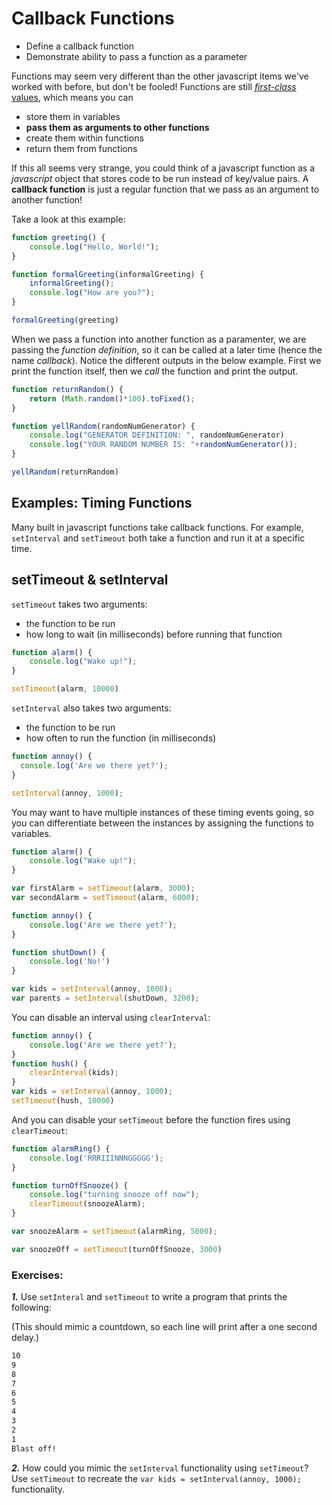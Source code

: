 # Callback Functions

* Define a callback function
* Demonstrate ability to pass a function as a parameter

Functions may seem very different than the other javascript items we've worked with before, but don't be fooled! Functions are still [_first-class_ values](http://wiki.c2.com/?FirstClass), which means you can
* store them in variables
* **pass them as arguments to other functions**
* create them within functions
* return them from functions

If this all seems very strange, you could think of a javascript function as a _javascript_ object that stores code to be run instead of key/value pairs. A **callback function** is just a regular function that we pass as an argument to another function!

Take a look at this example:

```js
function greeting() {
	console.log("Hello, World!");
}

function formalGreeting(informalGreeting) {
	informalGreeting();
	console.log("How are you?");
}

formalGreeting(greeting)
```

When we pass a function into another function as a paramenter, we are passing the _function definition_, so it can be called at a later time (hence the name _callback_). Notice the different outputs in the below example. First we print the function itself, then we _call_ the function and print the output.

```js
function returnRandom() {
	return (Math.random()*100).toFixed();
}

function yellRandom(randomNumGenerator) {
	console.log("GENERATOR DEFINITION: ", randomNumGenerator)
	console.log("YOUR RANDOM NUMBER IS: "+randomNumGenerator());
}

yellRandom(returnRandom)
```

## Examples: Timing Functions

Many built in javascript functions take callback functions. For example, `setInterval` and `setTimeout` both take a function and run it at a specific time.

## setTimeout & setInterval

`setTimeout` takes two arguments:
* the function to be run
* how long to wait (in milliseconds) before running that function

```js
function alarm() {
	console.log("Wake up!");
}

setTimeout(alarm, 10000)
```

`setInterval` also takes two arguments:
* the function to be run
* how often to run the function (in milliseconds)

```js
function annoy() {
  console.log('Are we there yet?');
}

setInterval(annoy, 1000);
```

You may want to have multiple instances of these timing events going, so you can differentiate between the instances by assigning the functions to variables.

```js
function alarm() {
	console.log("Wake up!");
}

var firstAlarm = setTimeout(alarm, 3000);
var secondAlarm = setTimeout(alarm, 6000);

```

```js
function annoy() {
	console.log('Are we there yet?');
}

function shutDown() {
	console.log('No!')
}

var kids = setInterval(annoy, 1000);
var parents = setInterval(shutDown, 3200);
```

You can disable an interval using `clearInterval`:

```js
function annoy() {
	console.log('Are we there yet?');
}
function hush() {
	clearInterval(kids);
}
var kids = setInterval(annoy, 1000);
setTimeout(hush, 10000)
```
And you can disable your `setTimeout` before the function fires using `clearTimeout`:

```js
function alarmRing() {
	console.log('RRRIIINNNGGGGG');
}

function turnOffSnooze() {
	console.log("turning snooze off now");
	clearTimeout(snoozeAlarm);
}

var snoozeAlarm = setTimeout(alarmRing, 5000);

var snoozeOff = setTimeout(turnOffSnooze, 3000)
```

### Exercises:

***1.*** Use `setInteral` and `setTimeout` to write a program that prints the following:

(This should mimic a countdown, so each line will print after a one second delay.)

```bash
10
9
8
7
6
5
4
3
2
1
Blast off!
``` 

***2.*** How could you mimic the `setInterval` functionality using `setTimeout`? Use `setTimeout` to recreate the `var kids = setInterval(annoy, 1000);` functionality.


